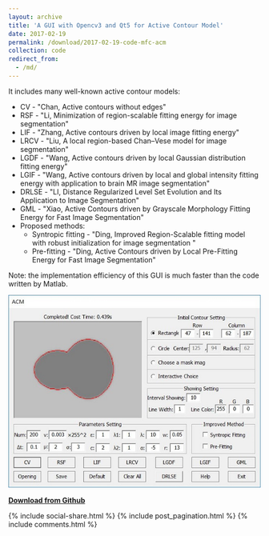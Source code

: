 ```yaml
---
layout: archive
title: 'A GUI with Opencv3 and Qt5 for Active Contour Model'
date: 2017-02-19
permalink: /download/2017-02-19-code-mfc-acm
collection: code
redirect_from: 
  - /md/
---
```


It includes many well-known active contour models: 
* CV - "Chan, Active contours without edges"
* RSF - "Li, Minimization of region-scalable fitting energy for image segmentation"
* LIF - "Zhang, Active contours driven by local image fitting energy"
* LRCV - "Liu, A local region-based Chan–Vese model for image segmentation"
* LGDF - "Wang,  Active contours driven by local Gaussian distribution fitting energy"
* LGIF - "Wang, Active contours driven by local and global intensity fitting energy with application to brain MR image segmentation"
* DRLSE - "LI, Distance Regularized Level Set Evolution and Its Application to Image Segmentation"
* GML - "Xiao, Active Contours driven by Grayscale Morphology Fitting Energy for Fast Image Segmentation"
* Proposed methods: 
  * Syntropic fitting - "Ding, Improved Region-Scalable fitting model with robust initialization for image segmentation "
  * Pre-fitting - "Ding, Active Contours driven by Local Pre-Fitting Energy for Fast Image Segmentation"

Note: the implementation efficiency of this GUI is much faster than the code written by Matlab.  

![Demo](/images/download/2.JPG)  

<a href="https://github.com/dingkeyan93/A-GUI-with-Opencv3-and-Qt5-for-Active-Contour-Model" target="_blank">**Download from Github**</a>  

{% include social-share.html %}
{% include post_pagination.html %}
{% include comments.html %}

